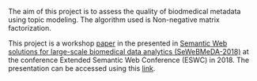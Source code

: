 The aim of this project is to assess the quality of biodmedical metadata using topic modeling. The algorithm used is Non-negative matrix factorization. 


This project is a workshop [paper](https://ceur-ws.org/Vol-2112/sewebmeda_paper_2.pdf) in the presented in [Semantic Web solutions for large-scale biomedical data analytics (SeWeBMeDA-2018)](https://sites.google.com/insight-centre.org/sewebmeda-2018/home) at the conference Extended Semantic Web Conference (ESWC) in 2018. The presentation can be accessed using this [link](https://docs.google.com/presentation/d/1sIaqv2cdLMH8uzJ-MRfXzAzLHteUJKgl1EU7CarRy74/edit?usp=sharing).
